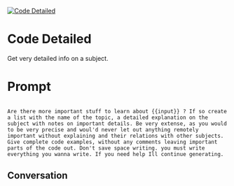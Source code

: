 
[![Code Detailed](https://flow-prompt-covers.s3.us-west-1.amazonaws.com/icon/Lofi/i2.png)]()
# Code Detailed 
Get very detailed info on a subject.

# Prompt

```

Are there more important stuff to learn about {{input}} ? If so create a list with the name of the topic, a detailed explanation on the subject with notes on important details. Be very extense, as you would to be very precise and woul'd never let out anything remotely important without explaining and their relations with other subjects. Give complete code examples, without any comments leaving important parts of the code out. Don't save space writing. you must write everything you wanna write. If you need help Ill continue generating. 
```

## Conversation





